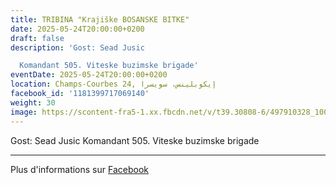 ```yaml
---
title: TRIBINA "Krajiške BOSANSKE BITKE"
date: 2025-05-24T20:00:00+0200
draft: false
description: 'Gost: Sead Jusic

  Komandant 505. Viteske buzimske brigade'
eventDate: 2025-05-24T20:00:00+0200
location: Champs-Courbes 24, ‏إيكوبلينس‏، ‏سويسرا‏
facebook_id: '1181399717069140'
weight: 30
image: https://scontent-fra5-1.xx.fbcdn.net/v/t39.30808-6/497910328_1007825038144762_7375653666811415510_n.jpg?_nc_cat=110&ccb=1-7&_nc_sid=9e60e4&_nc_ohc=TV9xdlO2RnYQ7kNvwGhbVNi&_nc_oc=AdnY_cW2skwt9TY_Di-Z7B8halisEr5vIznTD6-I2iM2427u1DGPKY2rrRpqySq8-hw&_nc_zt=23&_nc_ht=scontent-fra5-1.xx&edm=ABTKTjYEAAAA&_nc_gid=r5uuwwDPuSUtykq09lUSbA&_nc_tpa=Q5bMBQETzYJOrS6hwbInyJC-JKmDychL66X_fg-tF16TaokPJseRCjUVxGD8vyLFUvc5GMDL81txbUIFwg&oh=00_AfdCCJxhUd-prH2MfbonkyTtg6ebK_2q6nJ3Ltk4BrffBQ&oe=690B37AF
---
```


Gost: Sead Jusic
Komandant 505. Viteske buzimske brigade

---

Plus d'informations sur [Facebook](https://facebook.com/events/1181399717069140)